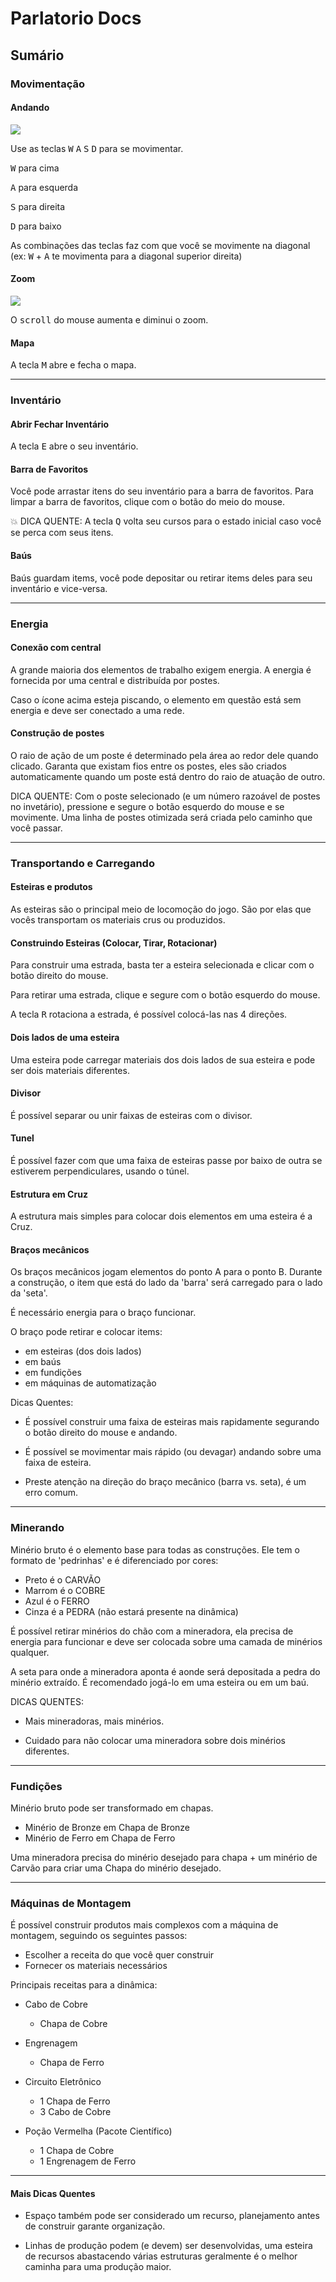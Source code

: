 # Parlatorio Docs

## Sumário


### Movimentação

#### Andando

![](wasd.gif)

Use as teclas <kbd>W</kbd> <kbd>A</kbd> <kbd>S</kbd> <kbd>D</kbd> para se movimentar.

<kbd>W</kbd> para cima

<kbd>A</kbd> para esquerda

<kbd>S</kbd> para direita

<kbd>D</kbd> para baixo

As combinações das teclas faz com que você se movimente na diagonal (ex: <kbd>W</kbd> + <kbd>A</kbd> te movimenta para a diagonal superior direita)

#### Zoom

![](zoom.gif)

O <kbd>scroll</kbd> do mouse aumenta e diminui o zoom.

#### Mapa

A tecla <kbd>M</kbd> abre e fecha o mapa.

---

### Inventário

#### Abrir Fechar Inventário

A tecla <kbd>E</kbd> abre o seu inventário.

#### Barra de Favoritos

Você pode arrastar itens do seu inventário para a barra de favoritos. Para limpar a barra de favoritos, clique com o botão do meio do mouse.

:boom: DICA QUENTE: A tecla <kbd>Q</kbd> volta seu cursos para o estado inicial caso você se perca com seus itens.

#### Baús

Baús guardam items, você pode depositar ou retirar items deles para seu inventário e vice-versa.

---

### Energia
#### Conexão com central

A grande maioria dos elementos de trabalho exigem energia. A energia é fornecida por uma central e distribuída por postes.

Caso o ícone acima esteja piscando, o elemento em questão está sem energia e deve ser conectado a uma rede.

#### Construção de postes

O raio de ação de um poste é determinado pela área ao redor dele quando clicado.
Garanta que existam fios entre os postes, eles são criados automaticamente quando um poste está dentro do raio de atuação de outro.

DICA QUENTE: Com o poste selecionado (e um número razoável de postes no invetário), pressione e segure o botão esquerdo do mouse e se movimente. Uma linha de postes otimizada será criada pelo caminho que você passar.

---

### Transportando e Carregando

#### Esteiras e produtos

As esteiras são o principal meio de locomoção do jogo. São por elas que vocês transportam os materiais crus ou produzidos.

#### Construindo Esteiras (Colocar, Tirar, Rotacionar)

Para construir uma estrada, basta ter a esteira selecionada e clicar com o botão direito do mouse. 

Para retirar uma estrada, clique e segure com o botão esquerdo do mouse.

A tecla <kbd>R</kbd> rotaciona a estrada, é possível colocá-las nas 4 direções.


#### Dois lados de uma esteira

Uma esteira pode carregar materiais dos dois lados de sua esteira e pode ser dois materiais diferentes.

#### Divisor

É possível separar ou unir faixas de esteiras com o divisor.

#### Tunel

É possível fazer com que uma faixa de esteiras passe por baixo de outra se estiverem perpendiculares, usando o túnel.

#### Estrutura em Cruz

A estrutura mais simples para colocar dois elementos em uma esteira é a Cruz.


#### Braços mecânicos

Os braços mecânicos jogam elementos do ponto A para o ponto B. Durante a construção, o item que está do lado da 'barra' será carregado para o lado da 'seta'.

É necessário energia para o braço funcionar.

O braço pode retirar e colocar items:

- em esteiras (dos dois lados)
- em baús
- em fundições
- em máquinas de automatização

Dicas Quentes:

- É possível construir uma faixa de esteiras mais rapidamente segurando o botão direito do mouse e andando.

- É possível se movimentar mais rápido (ou devagar) andando sobre uma faixa de esteira.

- Preste atenção na direção do braço mecânico (barra vs. seta), é um erro comum.

---

### Minerando

Minério bruto é o elemento base para todas as construções. Ele tem o formato de 'pedrinhas' e é diferenciado por cores:

- Preto é o CARVÃO
- Marrom é o COBRE
- Azul é o FERRO
- Cinza é a PEDRA (não estará presente na dinâmica)

É possível retirar minérios do chão com a mineradora, ela precisa de energia para funcionar e deve ser colocada sobre uma camada de minérios qualquer.

A seta para onde a mineradora aponta é aonde será depositada a pedra do minério extraído. É recomendado jogá-lo em uma esteira ou em um baú.

DICAS QUENTES:

- Mais mineradoras, mais minérios.

- Cuidado para não colocar uma mineradora sobre dois minérios diferentes.

---

### Fundições

Minério bruto pode ser transformado em chapas.

- Minério de Bronze em Chapa de Bronze
- Minério de Ferro em Chapa de Ferro

Uma mineradora precisa do minério desejado para chapa + um minério de Carvão para criar uma Chapa do minério desejado.

---

### Máquinas de Montagem

É possível construir produtos mais complexos com a máquina de montagem, seguindo os seguintes passos:

- Escolher a receita do que você quer construir
- Fornecer os materiais necessários


Principais receitas para a dinâmica:

- Cabo de Cobre
  - Chapa de Cobre
  
- Engrenagem
  - Chapa de Ferro
  
- Circuito Eletrônico
  - 1 Chapa de Ferro
  - 3 Cabo de Cobre
  
- Poção Vermelha (Pacote Científico)
  - 1 Chapa de Cobre
  - 1 Engrenagem de Ferro

---

#### Mais Dicas Quentes

- Espaço também pode ser considerado um recurso, planejamento antes de construir garante organização.

- Linhas de produção podem (e devem) ser desenvolvidas, uma esteira de recursos abastacendo várias estruturas geralmente é o melhor caminha para uma produção maior.
